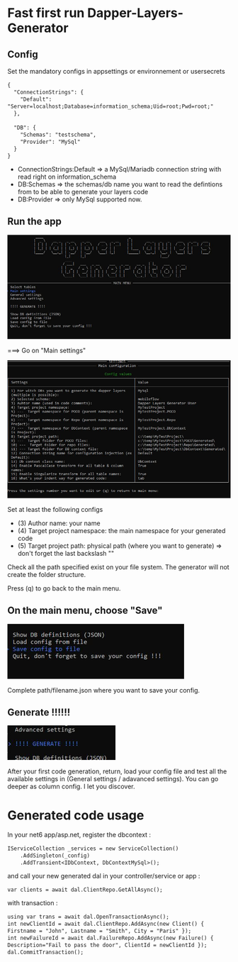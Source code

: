 # Fast first run Dapper-Layers-Generator
## Config
Set the mandatory configs in appsettings or environnement or usersecrets
```
{
  "ConnectionStrings": {
    "Default": "Server=localhost;Database=information_schema;Uid=root;Pwd=root;"
  },

  "DB": {
    "Schemas": "testschema",
    "Provider": "MySql"
  }
}
```

- ConnectionStrings:Default => a MySql/Mariadb connection string with read right on information_schema
- DB:Schemas => the schemas/db name you want to read the defintions from to be able to generate your layers code
- DB:Provider => only MySql supported now.


## Run the app
![MainMenu](doc/img/main.jpg)

===> Go on "Main settings"

![MainSettings](doc/img/main-settings.JPG)

Set at least the following configs
- (3) Author name: your name
- (4) Target project namespace: the main namespace for your generated code
- (5) Target project path: physical path (where you want to generate) => don't forget the last backslash "\"

Check all the path specified exist on your file system. The generator will not create the folder structure.

Press (q) to go back to the main menu.


## On the main menu, choose "Save"

![Save](doc/img/save.jpg)

Complete path/filename.json where you want to save your config.


## Generate !!!!!!
![Generate](doc/img/generate.jpg)

After your first code generation, return, load your config file and test all the available settings in (General settings / adavanced settings). You can go deeper as column config. I let you discover.

# Generated code usage

In your net6 app/asp.net, register the dbcontext :
```
IServiceCollection _services = new ServiceCollection()
    .AddSingleton(_config)
    .AddTransient<IDbContext, DbContextMySql>();
```

and call your new generated dal in your controller/service or app :
```
var clients = await dal.ClientRepo.GetAllAsync();
```

with transaction :
```
using var trans = await dal.OpenTransactionAsync();
int newClientId = await dal.ClientRepo.AddAsync(new Client() { Firstname = "John", Lastname = "Smith", City = "Paris" });
int newFailureId = await dal.FailureRepo.AddAsync(new Failure() { Description="Fail to pass the door", ClientId = newClientId });
dal.CommitTransaction();
```


